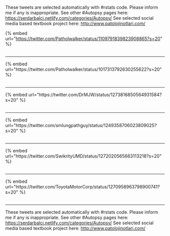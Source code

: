 

These tweets are selected automatically with #rstats code. Please inform me if any is inappropriate.
See other #Autopsy pages here: https://serdarbalci.netlify.com/categories/Autopsy/ 
See selected social media based textbook project here: http://www.patolojinotlari.com/

{% embed url="https://twitter.com/Patholwalker/status/1109791839823908865?s=20" %}<br>
<br>
<hr>
{% embed url="https://twitter.com/Patholwalker/status/1017313792630255622?s=20" %}<br>
<br>
<hr>
{% embed url="https://twitter.com/DrMJW/status/1273816850564931584?s=20" %}<br>
<br>
<hr>
{% embed url="https://twitter.com/smlungpathguy/status/1249358706023809025?s=20" %}<br>
<br>
<hr>
{% embed url="https://twitter.com/SwikrityUMD/status/1272020565663113218?s=20" %}<br>
<br>
<hr>
{% embed url="https://twitter.com/ToyotaMotorCorp/status/1270958963798900741?s=20" %}<br>
<br>
<hr>


These tweets are selected automatically with #rstats code. Please inform me if any is inappropriate.
See other #Autopsy pages here: https://serdarbalci.netlify.com/categories/Autopsy/ 
See selected social media based textbook project here: http://www.patolojinotlari.com/
